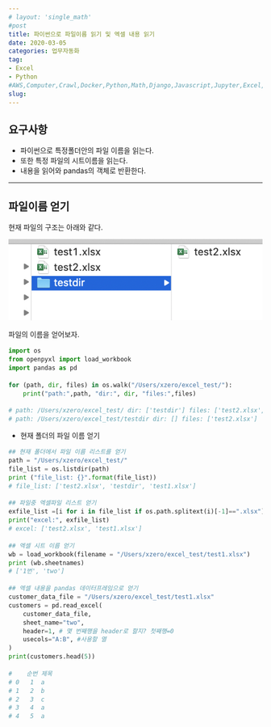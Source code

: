 ```yaml
---
# layout: 'single_math'
#post
title: 파이썬으로 파일이름 읽기 및 엑셀 내용 읽기 
date: 2020-03-05
categories: 업무자동화
tag: 
- Excel
- Python
#AWS,Computer,Crawl,Docker,Python,Math,Django,Javascript,Jupyter,Excel,Etc,Matplotlib
slug:  
---
```


## 요구사항
- 파이썬으로 특정폴더안의 파일 이름을 읽는다.
- 또한 특정 파일의 시트이름을 읽는다.
- 내용을 읽어와 pandas의 객체로 반환한다.

---

## 파일이름 얻기

현재 파일의 구조는 아래와 같다.

![](/assets/contents_images/2020-03-05-22-32-40.png)

파일의 이름을 얻어보자.

``` python
import os
from openpyxl import load_workbook
import pandas as pd

for (path, dir, files) in os.walk("/Users/xzero/excel_test/"):
    print("path:",path, "dir:", dir, "files:",files)

# path: /Users/xzero/excel_test/ dir: ['testdir'] files: ['test2.xlsx', '~$test1.xlsx', 'test1.xlsx']
# path: /Users/xzero/excel_test/testdir dir: [] files: ['test2.xlsx']
```


- 현재 폴더의 파일 이름 얻기

``` python
## 현재 폴더에서 파일 이름 리스트를 얻기
path = "/Users/xzero/excel_test/"
file_list = os.listdir(path)
print ("file_list: {}".format(file_list))
# file_list: ['test2.xlsx', 'testdir', 'test1.xlsx']

## 파일중 엑셀파일 리스트 얻기
exfile_list =[i for i in file_list if os.path.splitext(i)[-1]==".xlsx"]
print("excel:", exfile_list)
# excel: ['test2.xlsx', 'test1.xlsx']

## 엑셀 시트 이름 얻기
wb = load_workbook(filename = "/Users/xzero/excel_test/test1.xlsx")
print (wb.sheetnames)
# ['1번', 'two']

## 엑셀 내용을 pandas 데이터프레임으로 얻기
customer_data_file = "/Users/xzero/excel_test/test1.xlsx"
customers = pd.read_excel(
    customer_data_file,
    sheet_name="two",
    header=1, # 몇 번째행을 header로 할지? 첫째행=0
    usecols="A:B", #사용할 열
)
print(customers.head(5))

#    순번 제목
# 0   1  a
# 1   2  b
# 2   3  c
# 3   4  a
# 4   5  a

```


